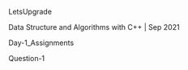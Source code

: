 LetsUpgrade

Data Structure and Algorithms with C++ | Sep 2021

Day-1_Assignments

Question-1      
      
    
